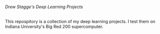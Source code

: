 ###### Drew Stagge's Deep Learning Projects
This repospitory is a collection of my deep learning projects. I test them on Indiana University's Big Red 200 supercomputer.
 
